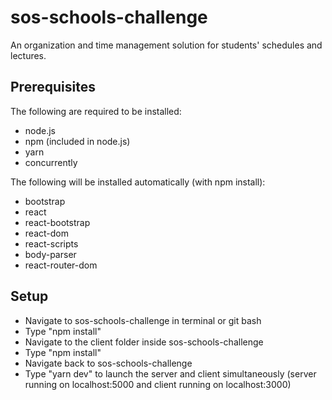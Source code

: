 ﻿# sos-schools-challenge

An organization and time management solution for students' schedules and lectures.

## Prerequisites

The following are required to be installed:

- node.js
- npm (included in node.js)
- yarn
- concurrently

The following will be installed automatically (with npm install):

- bootstrap
- react
- react-bootstrap
- react-dom
- react-scripts
- body-parser
- react-router-dom

## Setup

- Navigate to sos-schools-challenge in terminal or git bash
- Type "npm install"
- Navigate to the client folder inside sos-schools-challenge
- Type "npm install"
- Navigate back to sos-schools-challenge
- Type "yarn dev" to launch the server and client simultaneously (server running on localhost:5000 and client running on localhost:3000)
